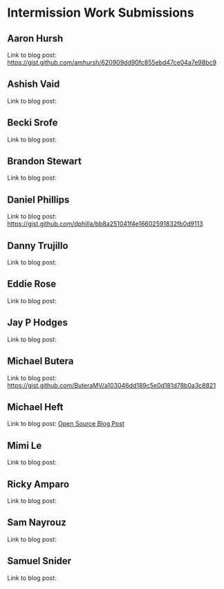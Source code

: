 # Intermission Work Submissions

## Aaron Hursh

Link to blog post: https://gist.github.com/amhursh/620909dd90fc855ebd47ce04a7e98bc9


## Ashish Vaid

Link to blog post:


## Becki Srofe

Link to blog post:


## Brandon Stewart

Link to blog post:


## Daniel Phillips

Link to blog post: https://gist.github.com/dphilla/bb8a251041f4e16602591832fb0d9113


## Danny Trujillo

Link to blog post:


## Eddie Rose

Link to blog post:


## Jay P Hodges

Link to blog post:


## Michael Butera

Link to blog post: https://gist.github.com/ButeraMV/a103046dd189c5e0d181d78b0a3c8821


## Michael Heft

Link to blog post: [Open Source Blog Post](https://gist.github.com/mikeyduece/f2bfaff567abe9a7e92ebf74b682ec2b)


## Mimi Le

Link to blog post:


## Ricky Amparo

Link to blog post:


## Sam Nayrouz

Link to blog post:


## Samuel Snider

Link to blog post:
